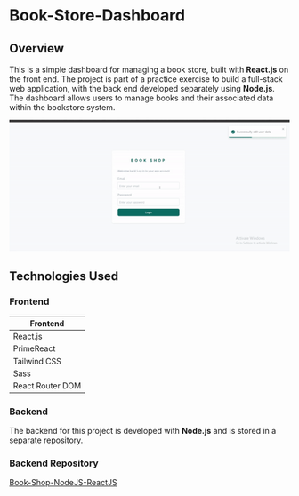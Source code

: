 # Book-Store-Dashboard

## Overview

This is a simple dashboard for managing a book store, built with **React.js** on the front end. The project is part of a practice exercise to build a full-stack web application, with the back end developed separately using **Node.js**. The dashboard allows users to manage books and their associated data within the bookstore system.

![Book Store GIF](public/gif/video.gif)

## Technologies Used

### Frontend

| Frontend         |
| ---------------- |
| React.js         |
| PrimeReact       |
| Tailwind CSS     |
| Sass             |
| React Router DOM |

### Backend

The backend for this project is developed with **Node.js** and is stored in a separate repository.

### Backend Repository

[Book-Shop-NodeJS-ReactJS](https://github.com/mariam-elsarag/Book-shop-nodejs-react-js)
